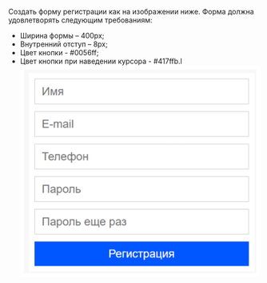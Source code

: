 Создать форму регистрации как на изображении ниже. Форма должна 
удовлетворять следующим требованиям: 
- Ширина формы – 400px; 
- Внутренний отступ – 8px; 
- Цвет кнопки - #0056ff; 
- Цвет кнопки при наведении курсора - #417ffb.l
![alt text](image.png)
